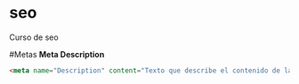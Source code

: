 # seo
Curso de seo

#Metas
**Meta Description**
```html
<meta name="Description" content="Texto que describe el contenido de la pagina">
```